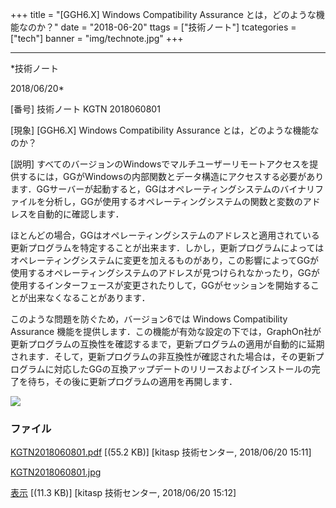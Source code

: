 ﻿+++
title = "[GGH6.X] Windows Compatibility Assurance とは，どのような機能なのか？"
date = "2018-06-20"
ttags = ["技術ノート"]
tcategories = ["tech"]
banner = "img/technote.jpg"
+++

-----------------------------------------------------------------------------------------------------------------------------

*技術ノート

2018/06/20*


[番号]
技術ノート KGTN 2018060801

[現象]
[GGH6.X] Windows Compatibility Assurance とは，どのような機能なのか？

[説明]
すべてのバージョンのWindowsでマルチユーザーリモートアクセスを提供するには，GGがWindowsの内部関数とデータ構造にアクセスする必要があります．GGサーバーが起動すると，GGはオペレーティングシステムのバイナリファイルを分析し，GGが使用するオペレーティングシステムの関数と変数のアドレスを自動的に確認します．

ほとんどの場合，GGはオペレーティングシステムのアドレスと適用されている更新プログラムを特定することが出来ます．しかし，更新プログラムによってはオペレーティングシステムに変更を加えるものがあり，この影響によってGGが使用するオペレーティングシステムのアドレスが見つけられなかったり，GGが使用するインターフェースが変更されたりして，GGがセッションを開始することが出来なくなることがあります．

このような問題を防ぐため，バージョン6では Windows Compatibility
Assurance
機能を提供します．この機能が有効な設定の下では，GraphOn社が更新プログラムの互換性を確認するまで，更新プログラムの適用が自動的に延期されます．そして，更新プログラムの非互換性が確認された場合は，その更新プログラムに対応したGGの互換アップデートのリリースおよびインストールの完了を待ち，その後に更新プログラムの適用を再開します．

![](http://techreport.kitasp.net/attachments/download/4063/KGTN2018060801.jpg)


### ファイル

 
 


[KGTN2018060801.pdf](http://techreport.kitasp.net/attachments/download/4062/KGTN2018060801.pdf)
 [(55.2 KB)] [kitasp 技術センター, 2018/06/20
15:11]

[KGTN2018060801.jpg](http://techreport.kitasp.net/attachments/download/4063/KGTN2018060801.jpg)

[表示](http://techreport.kitasp.net/attachments/4063/KGTN2018060801.jpg "表示")
 [(11.3 KB)] [kitasp 技術センター, 2018/06/20
15:12]


 


 

